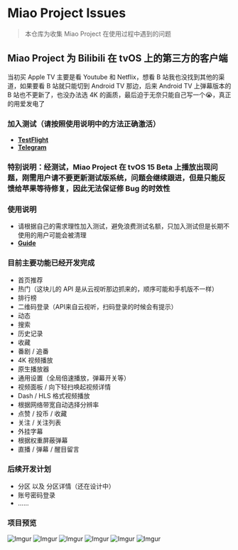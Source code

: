 # Miao Project Issues
> 本仓库为收集 Miao Project 在使用过程中遇到的问题

## Miao Project 为 Bilibili 在 tvOS 上的第三方的客户端

当初买 Apple TV 主要是看 Youtube 和 Netflix，想看 B 站我也没找到其他的渠道，如果要看 B 站就只能切到 Android TV 那边，后来 Android TV 上弹幕版本的 B 站也不更新了，也没办法选 4K 的画质，最后迫于无奈只能自己写一个😭，真正的用爱发电了

### 加入测试（请按照使用说明中的方法正确激活）
- **[TestFlight](https://testflight.apple.com/join/h9SFKFL8)**
- **[Telegram](https://t.me/joinchat/Pw06bVow1gkwNDg1)**

### 特别说明：经测试，Miao Project 在 tvOS 15 Beta 上播放出现问题，**刚需用户请不要更新测试版系统**，问题会继续跟进，但是只能反馈给苹果等待修复，因此无法保证修 Bug 的时效性

### 使用说明
- 请根据自己的需求理性加入测试，避免浪费测试名额，只加入测试但是长期不使用的用户可能会被清理
- **[Guide](https://github.com/Paladinfeng/MiaoProject/blob/master/HOW-TO-USE.md)**

### 目前主要功能已经开发完成
- 首页推荐
- 热门（这块儿的 API 是从云视听那边抓来的，顺序可能和手机版不一样）
- 排行榜
- 二维码登录（API来自云视听，扫码登录的时候会有提示）
- 动态
- 搜索
- 历史记录
- 收藏
- 番剧 / 追番
- 4K 视频播放
- 原生播放器
- 通用设置（全局倍速播放，弹幕开关等）
- 视频面板 / 向下轻扫唤起视频详情
- Dash / HLS 格式视频播放
- 根据网络带宽自动选择分辨率
- 点赞 / 投币 / 收藏
- 关注 / 关注列表
- 外挂字幕
- 根据权重屏蔽弹幕
- 直播 / 弹幕 / 醒目留言

### 后续开发计划
- 分区 以及 分区详情（还在设计中）
- 账号密码登录
- ......

### 项目预览
![Imgur](https://i.imgur.com/oSLTmUd.jpg?1)
![Imgur](https://i.imgur.com/0JnXlu9.jpg?1)
![Imgur](https://i.imgur.com/foIhayW.jpg?1)
![Imgur](https://i.imgur.com/htKrYHs.jpg?1)
![Imgur](https://i.imgur.com/7CmE93q.jpg?1)
![Imgur](https://i.imgur.com/QRn6YHv.jpg?1)
